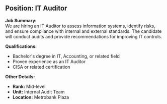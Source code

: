 ## **Position: IT Auditor**

**Job Summary:**  
We are hiring an IT Auditor to assess information systems, identify risks, and ensure compliance with internal and external standards. The candidate will conduct audits and provide recommendations for improving IT controls.

**Qualifications:**  
- Bachelor's degree in IT, Accounting, or related field
- Proven experience as an IT Auditor
- CISA or related certification

**Other Details:**
- **Rank:** Mid-level
- **Unit:** Internal Audit Team
- **Location:** Metrobank Plaza